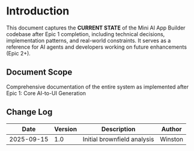 # Introduction

This document captures the **CURRENT STATE** of the Mini AI App Builder codebase after Epic 1 completion, including technical decisions, implementation patterns, and real-world constraints. It serves as a reference for AI agents and developers working on future enhancements (Epic 2+).

## Document Scope

Comprehensive documentation of the entire system as implemented after Epic 1: Core AI-to-UI Generation

## Change Log

| Date       | Version | Description                      | Author    |
| ---------- | ------- | -------------------------------- | --------- |
| 2025-09-15 | 1.0     | Initial brownfield analysis      | Winston   |
